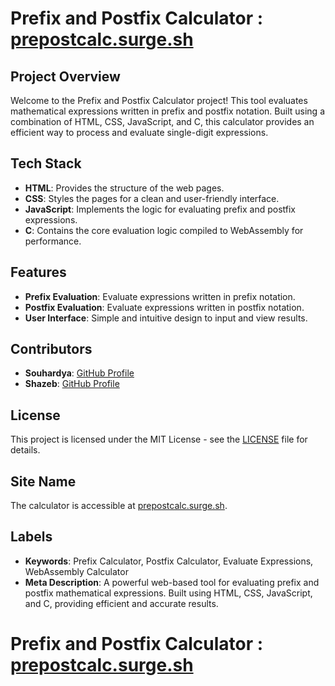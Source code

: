 # **Prefix and Postfix Calculator** : [prepostcalc.surge.sh](https://prepostcalc.surge.sh/)

## **Project Overview**

Welcome to the Prefix and Postfix Calculator project! This tool evaluates mathematical expressions written in prefix and postfix notation. Built using a combination of HTML, CSS, JavaScript, and C, this calculator provides an efficient way to process and evaluate single-digit expressions.

## **Tech Stack**

- **HTML**: Provides the structure of the web pages.
- **CSS**: Styles the pages for a clean and user-friendly interface.
- **JavaScript**: Implements the logic for evaluating prefix and postfix expressions.
- **C**: Contains the core evaluation logic compiled to WebAssembly for performance.

## **Features**

- **Prefix Evaluation**: Evaluate expressions written in prefix notation.
- **Postfix Evaluation**: Evaluate expressions written in postfix notation.
- **User Interface**: Simple and intuitive design to input and view results.

## **Contributors**

- **Souhardya**: [GitHub Profile](https://github.com/souhardya)
- **Shazeb**: [GitHub Profile](https://github.com/shazeb)

## **License**

This project is licensed under the MIT License - see the [LICENSE](LICENSE) file for details.

## **Site Name**

The calculator is accessible at [prepostcalc.surge.sh](https://prepostcalc.surge.sh/).

## **Labels**

- **Keywords**: Prefix Calculator, Postfix Calculator, Evaluate Expressions, WebAssembly Calculator
- **Meta Description**: A powerful web-based tool for evaluating prefix and postfix mathematical expressions. Built using HTML, CSS, JavaScript, and C, providing efficient and accurate results.
# **Prefix and Postfix Calculator** : [prepostcalc.surge.sh](https://prepostcalc.surge.sh/)
